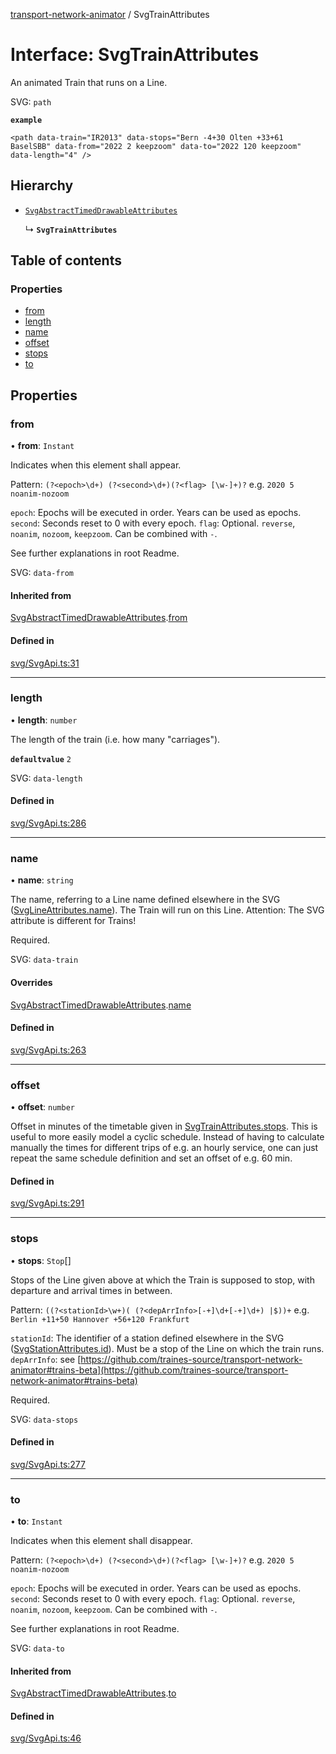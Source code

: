[transport-network-animator](../README.md) / SvgTrainAttributes

# Interface: SvgTrainAttributes

An animated Train that runs on a Line.

SVG: `path`

**`example`**
``` 
<path data-train="IR2013" data-stops="Bern -4+30 Olten +33+61 BaselSBB" data-from="2022 2 keepzoom" data-to="2022 120 keepzoom" data-length="4" />
```

## Hierarchy

- [`SvgAbstractTimedDrawableAttributes`](SvgAbstractTimedDrawableAttributes.md)

  ↳ **`SvgTrainAttributes`**

## Table of contents

### Properties

- [from](SvgTrainAttributes.md#from)
- [length](SvgTrainAttributes.md#length)
- [name](SvgTrainAttributes.md#name)
- [offset](SvgTrainAttributes.md#offset)
- [stops](SvgTrainAttributes.md#stops)
- [to](SvgTrainAttributes.md#to)

## Properties

### from

• **from**: `Instant`

Indicates when this element shall appear.

Pattern: `(?<epoch>\d+) (?<second>\d+)(?<flag> [\w-]+)?` e.g. `2020 5 noanim-nozoom`

`epoch`: Epochs will be executed in order. Years can be used as epochs.
`second`: Seconds reset to 0 with every epoch.
`flag`: Optional. `reverse`, `noanim`, `nozoom`, `keepzoom`. Can be combined with `-`.

See further explanations in root Readme.

SVG: `data-from`

#### Inherited from

[SvgAbstractTimedDrawableAttributes](SvgAbstractTimedDrawableAttributes.md).[from](SvgAbstractTimedDrawableAttributes.md#from)

#### Defined in

[svg/SvgApi.ts:31](https://github.com/Vin2nt/transport-network-animator/blob/master/src/svg/SvgApi.ts#L31)

___

### length

• **length**: `number`

The length of the train (i.e. how many "carriages").

**`defaultvalue`** `2`

SVG: `data-length`

#### Defined in

[svg/SvgApi.ts:286](https://github.com/Vin2nt/transport-network-animator/blob/master/src/svg/SvgApi.ts#L286)

___

### name

• **name**: `string`

The name, referring to a Line name defined elsewhere in the SVG ([SvgLineAttributes.name](SvgLineAttributes.md#name)).
The Train will run on this Line.
Attention: The SVG attribute is different for Trains!

Required.

SVG: `data-train`

#### Overrides

[SvgAbstractTimedDrawableAttributes](SvgAbstractTimedDrawableAttributes.md).[name](SvgAbstractTimedDrawableAttributes.md#name)

#### Defined in

[svg/SvgApi.ts:263](https://github.com/Vin2nt/transport-network-animator/blob/master/src/svg/SvgApi.ts#L263)

___

### offset

• **offset**: `number`

Offset in minutes of the timetable given in [SvgTrainAttributes.stops](SvgTrainAttributes.md#stops). This is useful to more easily model a cyclic schedule. Instead of having to calculate manually the times for different trips of e.g. an hourly service, one can just repeat the same schedule definition and set an offset of e.g. 60 min.

#### Defined in

[svg/SvgApi.ts:291](https://github.com/Vin2nt/transport-network-animator/blob/master/src/svg/SvgApi.ts#L291)

___

### stops

• **stops**: `Stop`[]

Stops of the Line given above at which the Train is supposed to stop, with departure and arrival times in between.

Pattern: `((?<stationId>\w+)( (?<depArrInfo>[-+]\d+[-+]\d+) |$))+` e.g. `Berlin +11+50 Hannover +56+120 Frankfurt`

`stationId`: The identifier of a station defined elsewhere in the SVG ([SvgStationAttributes.id](SvgStationAttributes.md#id)). Must be a stop of the Line on which the train runs.
`depArrInfo`: see [https://github.com/traines-source/transport-network-animator#trains-beta](https://github.com/traines-source/transport-network-animator#trains-beta)

Required.

SVG: `data-stops`

#### Defined in

[svg/SvgApi.ts:277](https://github.com/Vin2nt/transport-network-animator/blob/master/src/svg/SvgApi.ts#L277)

___

### to

• **to**: `Instant`

Indicates when this element shall disappear.

Pattern: `(?<epoch>\d+) (?<second>\d+)(?<flag> [\w-]+)?` e.g. `2020 5 noanim-nozoom`

`epoch`: Epochs will be executed in order. Years can be used as epochs.
`second`: Seconds reset to 0 with every epoch.
`flag`: Optional. `reverse`, `noanim`, `nozoom`, `keepzoom`. Can be combined with `-`.

See further explanations in root Readme.

SVG: `data-to`

#### Inherited from

[SvgAbstractTimedDrawableAttributes](SvgAbstractTimedDrawableAttributes.md).[to](SvgAbstractTimedDrawableAttributes.md#to)

#### Defined in

[svg/SvgApi.ts:46](https://github.com/Vin2nt/transport-network-animator/blob/master/src/svg/SvgApi.ts#L46)
